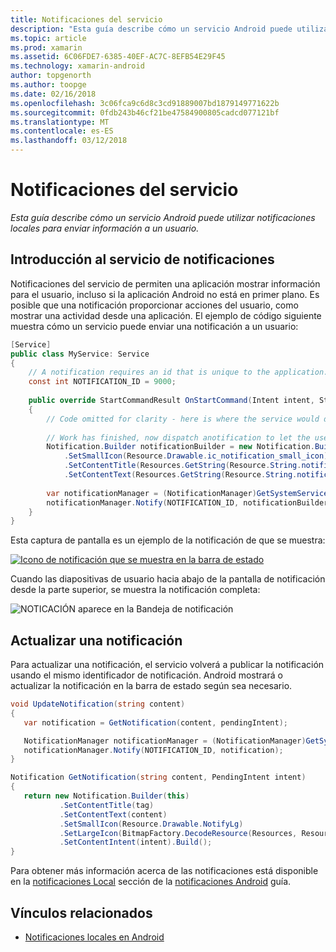 ```yaml
---
title: Notificaciones del servicio
description: "Esta guía describe cómo un servicio Android puede utilizar notificaciones locales para enviar información a un usuario."
ms.topic: article
ms.prod: xamarin
ms.assetid: 6C06FDE7-6385-40EF-AC7C-8EFB54E29F45
ms.technology: xamarin-android
author: topgenorth
ms.author: toopge
ms.date: 02/16/2018
ms.openlocfilehash: 3c06fca9c6d8c3cd91889007bd1879149771622b
ms.sourcegitcommit: 0fdb243b46cf21be47584900805cadcd077121bf
ms.translationtype: MT
ms.contentlocale: es-ES
ms.lasthandoff: 03/12/2018
---
```

# <a name="service-notifications"></a>Notificaciones del servicio

_Esta guía describe cómo un servicio Android puede utilizar notificaciones locales para enviar información a un usuario._


## <a name="service-notifications-overview"></a>Introducción al servicio de notificaciones

Notificaciones del servicio de permiten una aplicación mostrar información para el usuario, incluso si la aplicación Android no está en primer plano. Es posible que una notificación proporcionar acciones del usuario, como mostrar una actividad desde una aplicación. El ejemplo de código siguiente muestra cómo un servicio puede enviar una notificación a un usuario:

```csharp
[Service]
public class MyService: Service 
{
    // A notification requires an id that is unique to the application.
    const int NOTIFICATION_ID = 9000;
    
    public override StartCommandResult OnStartCommand(Intent intent, StartCommandFlags flags, int startId)
    {
        // Code omitted for clarity - here is where the service would do something.
    
        // Work has finished, now dispatch anotification to let the user know.
        Notification.Builder notificationBuilder = new Notification.Builder(this)
            .SetSmallIcon(Resource.Drawable.ic_notification_small_icon)
            .SetContentTitle(Resources.GetString(Resource.String.notification_content_title))
            .SetContentText(Resources.GetString(Resource.String.notification_content_text));
        
        var notificationManager = (NotificationManager)GetSystemService(NotificationService);
        notificationManager.Notify(NOTIFICATION_ID, notificationBuilder.Build());
    }
}
```

Esta captura de pantalla es un ejemplo de la notificación de que se muestra:

[![Icono de notificación que se muestra en la barra de estado](service-notifications-images/01-notification-sml.png)](service-notifications-images/01-notification.png#lightbox)

Cuando las diapositivas de usuario hacia abajo de la pantalla de notificación desde la parte superior, se muestra la notificación completa:

![NOTICACIÓN aparece en la Bandeja de notificación](service-notifications-images/02-fullnotification.png)


## <a name="updating-a-notification"></a>Actualizar una notificación

Para actualizar una notificación, el servicio volverá a publicar la notificación usando el mismo identificador de notificación. Android mostrará o actualizar la notificación en la barra de estado según sea necesario.

```csharp 
void UpdateNotification(string content)
{
   var notification = GetNotification(content, pendingIntent);

   NotificationManager notificationManager = (NotificationManager)GetSystemService(Context.NotificationService);
   notificationManager.Notify(NOTIFICATION_ID, notification);
}

Notification GetNotification(string content, PendingIntent intent)
{
   return new Notification.Builder(this)
           .SetContentTitle(tag)
           .SetContentText(content)
           .SetSmallIcon(Resource.Drawable.NotifyLg)
           .SetLargeIcon(BitmapFactory.DecodeResource(Resources, Resource.Drawable.Icon))
           .SetContentIntent(intent).Build();
}
```

Para obtener más información acerca de las notificaciones está disponible en la [notificaciones Local](~/android/app-fundamentals/notifications/local-notifications.md) sección de la [notificaciones Android](~/android/app-fundamentals/notifications/index.md) guía.


## <a name="related-links"></a>Vínculos relacionados

- [Notificaciones locales en Android](~/android/app-fundamentals/notifications/local-notifications.md)
